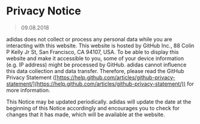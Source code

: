 # Privacy Notice

> 09.08.2018

adidas does not collect or process any personal data while you are interacting with this website.
This website is hosted by GitHub Inc., 88 Colin P Kelly Jr St, San Francisco, CA 94107, USA.
To be able to display this website and make it accessible to you, some of your device information (e.g. IP address) might be processed by GitHub. adidas cannot influence this data collection and data transfer. Therefore, please read the GitHub Privacy Statement ([https://help.github.com/articles/github-privacy-statement/](https://help.github.com/articles/github-privacy-statement/)) for more information.

This Notice may be updated periodically. adidas will update the date at the beginning of this Notice accordingly and encourages you to check for changes that it has made, which will be available at the website.

